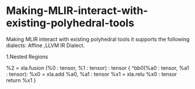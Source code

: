 # Making-MLIR-interact-with-existing-polyhedral-tools
Making MLIR interact with existing polyhedral tools
it supports the following dialects:
Affine ,LLVM IR Dialect.


1.Nested Regions

%2 = xla.fusion (%0 : tensor<f32>, %1 : tensor<f32>) : tensor<f32> {
 ^bb0(%a0 : tensor<f32>, %a1 : tensor<f32>):
 %x0 = xla.add %a0, %a1 : tensor<f32>
 %x1 = xla.relu %x0 : tensor<f32>
 return %x1
 }
